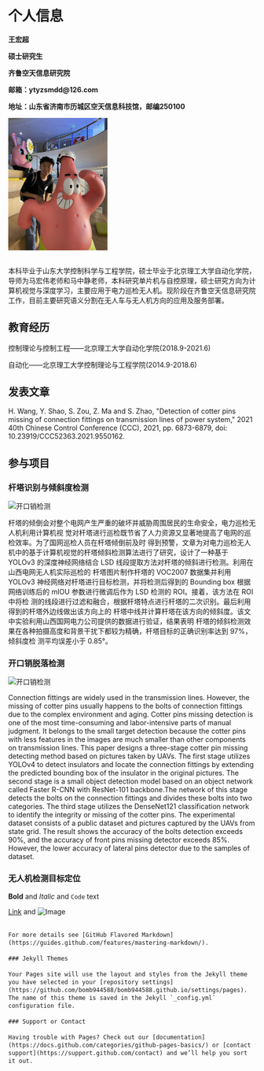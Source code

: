# 个人信息

<table border="0">
  <tr>
    <tr width="75%">
      <p><b>王宏超</b></p>
      <p><b>硕士研究生</b></p>
      <p><b>齐鲁空天信息研究院</b></p>
      <p><b>邮箱：ytyzsmdd@126.com</b></p>
      <p><b>地址：山东省济南市历城区空天信息科技馆，邮编250100</b></p>
    </tr>  
    <tr width="25%">
      <img src="/mine.jpg" width="40%">   
    </tr>
  </tr>
</table>

本科毕业于山东大学控制科学与工程学院，硕士毕业于北京理工大学自动化学院，导师为马宏伟老师和马中静老师，本科研究单片机与自控原理，硕士研究方向为计算机视觉与深度学习，主要应用于电力巡检无人机。现阶段在齐鲁空天信息研究院工作，目前主要研究语义分割在无人车与无人机方向的应用及服务部署。

## 教育经历

控制理论与控制工程——北京理工大学自动化学院(2018.9-2021.6)

自动化——北京理工大学控制理论与工程学院(2014.9-2018.6)

## 发表文章

H. Wang, Y. Shao, S. Zou, Z. Ma and S. Zhao, "Detection of cotter pins missing of connection fittings on transmission lines of power system," 2021 40th Chinese Control Conference (CCC), 2021, pp. 6873-6879, doi: 10.23919/CCC52363.2021.9550162.

## 参与项目

### 杆塔识别与倾斜度检测

![开口销检测]("/杆塔.png")

杆塔的倾倒会对整个电网产生严重的破坏并威胁周围居民的生命安全，电力巡检无人机利用计算机视 觉对杆塔进行巡检既节省了人力资源又显著地提高了电网的巡检效率。为了国网巡检人员在杆塔倾倒前及时 得到预警，文章为对电力巡检无人机中的基于计算机视觉的杆塔倾斜检测算法进行了研究，设计了一种基于 YOLOv3 的深度神经网络结合 LSD 线段提取方法对杆塔的倾斜进行检测。利用在山西电网无人机实际巡检的 杆塔图片制作杆塔的 VOC2007 数据集并利用 YOLOv3 神经网络对杆塔进行目标检测，并将检测后得到的 Bounding box 根据网络训练后的 mIOU 参数进行微调后作为 LSD 检测的 ROI。接着，该方法在 ROI 中将检 测的线段进行过滤和融合，根据杆塔特点进行杆塔的二次识别。最后利用得到的杆塔外边线做出该方向上的 杆塔中线并计算杆塔在该方向的倾斜度。该文中实验利用山西国网电力公司提供的数据进行验证，结果表明 杆塔的倾斜检测效果在各种拍摄高度和背景干扰下都较为精确，杆塔目标的正确识别率达到 97%，倾斜度检 测平均误差小于 0.85°。

### 开口销脱落检测

![开口销检测]("/开口销.png")

Connection fittings are widely used in the transmission lines. However, the missing of cotter pins usually happens
to the bolts of connection fittings due to the complex environment and aging. Cotter pins missing detection is one of the most
time-consuming and labor-intensive parts of manual judgment. It belongs to the small target detection because the cotter pins
with less features in the images are much smaller than other components on transmission lines. This paper designs a three-stage
cotter pin missing detecting method based on pictures taken by UAVs. The first stage utilizes YOLOv4 to detect insulators and
locate the connection fittings by extending the predicted bounding box of the insulator in the original pictures. The second stage
is a small object detection model based on an object network called Faster R-CNN with ResNet-101 backbone.The network of
this stage detects the bolts on the connection fittings and divides these bolts into two categories. The third stage utilizes the
DenseNet121 classification network to identify the integrity or missing of the cotter pins. The experimental dataset consists of a
public dataset and pictures captured by the UAVs from state grid. The result shows the accuracy of the bolts detection exceeds
90%, and the accuracy of front pins missing detector exceeds 85%. However, the lower accuracy of lateral pins detector due to
the samples of dataset.

### 无人机检测目标定位


**Bold** and _Italic_ and `Code` text

[Link](url) and ![Image](src)
```

For more details see [GitHub Flavored Markdown](https://guides.github.com/features/mastering-markdown/).

### Jekyll Themes

Your Pages site will use the layout and styles from the Jekyll theme you have selected in your [repository settings](https://github.com/bomb944588/bomb944588.github.io/settings/pages). The name of this theme is saved in the Jekyll `_config.yml` configuration file.

### Support or Contact

Having trouble with Pages? Check out our [documentation](https://docs.github.com/categories/github-pages-basics/) or [contact support](https://support.github.com/contact) and we’ll help you sort it out.

